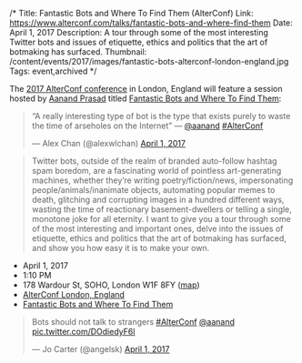 /*
Title: Fantastic Bots and Where To Find Them (AlterConf)
Link: https://www.alterconf.com/talks/fantastic-bots-and-where-find-them
Date: April 1, 2017
Description: A tour through some of the most interesting Twitter bots and issues of etiquette, ethics and politics that the art of botmaking has surfaced.
Thumbnail: /content/events/2017/images/fantastic-bots-alterconf-london-england.jpg
Tags: event,archived
*/

The [2017 AlterConf conference](https://www.alterconf.com/conferences/london-england) in London, England will feature a session hosted by [Aanand Prasad](https://twitter.com/aanand) titled [Fantastic Bots and Where To Find Them](https://www.alterconf.com/talks/fantastic-bots-and-where-find-them):

<blockquote class="twitter-tweet" data-lang="en"><p lang="en" dir="ltr">“A really interesting type of bot is the type that exists purely to waste the time of arseholes on the Internet” — <a href="https://twitter.com/aanand">@aanand</a> <a href="https://twitter.com/hashtag/AlterConf?src=hash">#AlterConf</a></p>&mdash; Alex Chan (@alexwlchan) <a href="https://twitter.com/alexwlchan/status/848149717091528705">April 1, 2017</a></blockquote>

> Twitter bots, outside of the realm of branded auto-follow hashtag spam boredom, are a fascinating world of pointless art-generating machines, whether they’re writing poetry/fiction/news, impersonating people/animals/inanimate objects, automating popular memes to death, glitching and corrupting images in a hundred different ways, wasting the time of reactionary basement-dwellers or telling a single, monotone joke for all eternity. I want to give you a tour through some of the most interesting and important ones, delve into the issues of etiquette, ethics and politics that the art of botmaking has surfaced, and show you how easy it is to make your own.

- April 1, 2017
- 1:10 PM
- 178 Wardour St, SOHO, London W1F 8FY ([map](https://www.google.com/maps/dir/Current+Location/178+wardour+st+soho+london+w1f+8fy))
- [AlterConf London, England](https://www.alterconf.com/conferences/london-england)
- [Fantastic Bots and Where To Find Them](https://www.alterconf.com/talks/fantastic-bots-and-where-find-them)

<blockquote class="twitter-tweet" data-lang="en"><p lang="en" dir="ltr">Bots should not talk to strangers <a href="https://twitter.com/hashtag/AlterConf?src=hash">#AlterConf</a> <a href="https://twitter.com/aanand">@aanand</a> <a href="https://t.co/DOdiedyF6l">pic.twitter.com/DOdiedyF6l</a></p>&mdash; Jo Carter (@angelsk) <a href="https://twitter.com/angelsk/status/848149708182884358">April 1, 2017</a></blockquote>
<script async src="//platform.twitter.com/widgets.js" charset="utf-8"></script>
